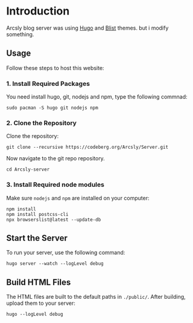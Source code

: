 # Introduction

Arcsly blog server was using [Hugo](https://gohugo.io/) and [Blist](https://blist.vercel.app/en/) themes. but i modify something.

## Usage

Follow these steps to host this website:

### 1. Install Required Packages

You need install hugo, git, nodejs and npm, type the following commnad:

```shell
sudo pacman -S hugo git nodejs npm
```

### 2. Clone the Repository

Clone the repository:

```shell
git clone --recursive https://codeberg.org/Arcsly/Server.git
```

Now navigate to the git repo repository.

```shell
cd Arcsly-server
```

### 3. Install Required node modules

Make sure `nodejs` and `npm` are installed on your computer:

```shell
npm install
npm install postcss-cli
npx browserslist@latest --update-db
```

## Start the Server

To run your server, use the following command:

```shell
hugo server --watch --logLevel debug
```

## Build HTML Files

The HTML files are built to the default paths in `./public/`. After building, upload them to your server:

```shell
hugo --logLevel debug
```
